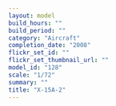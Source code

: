 ```yaml
---
layout: model
build_hours: ""
build_period: ""
category: "Aircraft"
completion_date: "2008"
flickr_set_id: ""
flickr_set_thumbnail_url: ""
model_id: "128"
scale: "1/72"
summary: ""
title: "X-15A-2"
---
```



